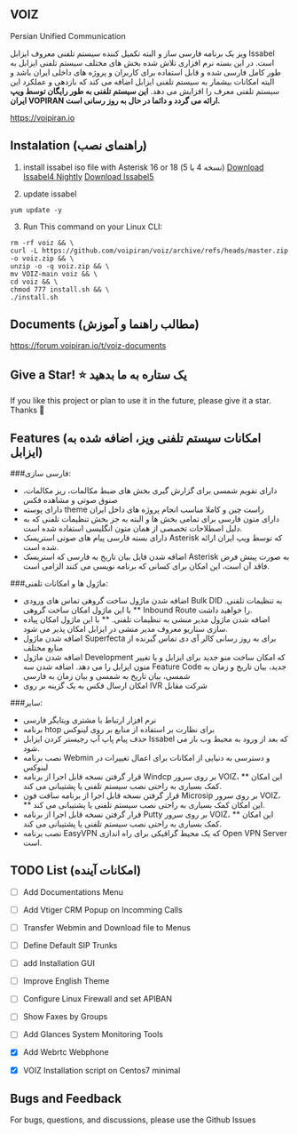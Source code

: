## VOIZ
 Persian Unified Communication 

ویز یک برنامه فارسی ساز و البته تکمیل کننده سیستم تلفنی معروف ایزابل Issabel است. در این بسته نرم افزاری تلاش شده بخش های مختلف سیستم تلفنی ایزابل به طور کامل فارسی شده و قابل استفاده برای کاربران و پروژه های داخلی ایران باشد و البته امکانات بیشمار به سیستم تلفنی ایزابل اضافه می کند که بازدهی و عملکرد این سیستم تلفنی معرف را افزایش می دهد.
**این سیستم تلفنی به طور رایگان توسط ویپ ایران VOPIRAN ارائه می گردد و دائما در حال به روز رسانی است.**

https://voipiran.io

## Instalation (راهنمای نصب)
1) install issabel iso file with Asterisk 16 or 18 (نسخه 4 یا 5)
[Download Issabel4 Nightly](https://sourceforge.net/projects/issabelpbx/files/Issabel%204/issabel4-NIGHTLY-AST18-USB-DVD-x86_64-20211207.iso/download)
[Download Issabel5](https://voipiran.io/download/)

2) update issabel
```
yum update -y
```
3) Run This command on your Linux CLI:
```
rm -rf voiz && \
curl -L https://github.com/voipiran/voiz/archive/refs/heads/master.zip -o voiz.zip && \
unzip -o -q voiz.zip && \
mv VOIZ-main voiz && \
cd voiz && \
chmod 777 install.sh && \
./install.sh

```



## Documents (مطالب راهنما و آموزش)

https://forum.voipiran.io/t/voiz-documents

## Give a Star! ⭐ یک ستاره به ما بدهید
If you like this project or plan to use it in the future, please give it a star. Thanks 🙏

## Features (امکانات سیستم تلفنی ویز، اضافه شده به ایزابل)

###فارسی سازی:

- دارای تقویم شمسی برای گزارش گیری بخش های ضبط مکالمات، ریز مکالمات، صنوق صوتی و مشاهده فکس
- دارای  پوسته theme راست چین و کاملا مناسب انجام پروژه های داخل ایران
- دارای متون فارسی برای تمامی بخش ها و البته به جز بخش تنظیمات تلفنی که به دلیل اصطلاحات تخصصی از همان متون انگلیسی استفاده شده است.
- دارای بسته فارسی پیام های صوتی استریسک Asterisk که توسط ویپ ایران ارائه شده است.
- اضافه شدن فایل  بیان تاریخ به فارسی که استریسک Asterisk به صورت پینش فرض فاقد آن است، این امکان برای کسانی که برنامه نویسی می کنند الزامی است.

###ماژول ها و امکانات تلفنی:

- اضافه شدن ماژول ساخت گروهی تماس های ورودی Bulk DID به تنظیمات تلفنی. ** با این ماژول امکان ساخت گروهی Inbound Route را خواهید داشت.
- اضافه شدن ماژول مدیر منشی به تنظیمات تلفنی. ** با این ماژول امکان پیاده سازی سناریو معروف مدیر منشی در ایزابل امکان پذیر می شود.
- اضافه شدن ماژول Superfecta برای به روز رسانی کالر آی دی تماس گیرنده از منابع مختلف
- اضافه شدن ماژول Development که امکان ساخت منو جدید برای ایزابل و یا تغییر متون ایزابل را می دهد.
اضافه شدن سه Feature Code جدید، بیان تاریخ و زمان به شمسی، بیان تاریخ به شمسی و بیان زمان به فارسی
- امکان ارسال فکس به یک گزینه بر روی IVR شرکت مقابل


###سایر:

- نرم افزار ارتباط با مشتری ویتایگر فارسی
- برنامه htop برای نظارت بر استفاده از منابع بر روی لینوکس
- حذف پیام پاپ آپ رجیستر کردن ایزابل Issabel که بعد از ورود به محیط وب باز می شود.
- نصب برنامه Webmin و دسترسی به دنیایی از امکانات برای اعمال تغییرات در لینوکس
- قرار گرفتن نسخه قابل اجرا از برنامه Windcp بر روی سرور VOIZ، ** این امکان کمک بسیاری به راحتی نصب سیستم تلفنی یا پشتیبانی می کند.
- قرار گرفتن نسخه قابل اجرا از برنامه سافت فون Microsip بر روی سرور VOIZ، ** این امکان کمک بسیاری به راحتی نصب سیستم تلفنی یا پشتیبانی می کند.
- قرار گرفتن نسخه قابل اجرا از برنامه Putty  بر روی سرور VOIZ، ** این امکان کمک بسیاری به راحتی نصب سیستم تلفنی یا پشتیبانی می کند.
- نصب برنامه EasyVPN که یک محیط گرافیکی برای راه اندازی Open VPN Server است.



## TODO List (امکانات آینده)
- [ ] Add Documentations Menu
- [ ] Add Vtiger CRM Popup on Incomming Calls
- [ ] Transfer Webmin and Download file to Menus
- [ ] Define Default SIP Trunks
- [ ] add Installation GUI
- [ ] Improve English Theme
- [ ] Configure Linux Firewall and set APIBAN
- [ ] Show Faxes by Groups
- [ ] Add Glances System Monitoring Tools
- [X] Add Webrtc Webphone
- [X] VOIZ Installation script on Centos7 minimal


## Bugs and Feedback
For bugs, questions, and discussions, please use the Github Issues
